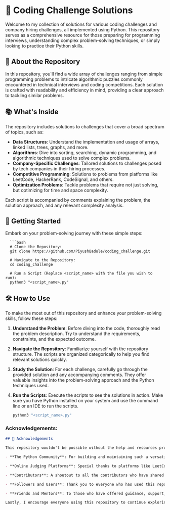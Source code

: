 # 🚀 Coding Challenge Solutions

Welcome to my collection of solutions for various coding challenges and company hiring challenges, all implemented using Python. This repository serves as a comprehensive resource for those preparing for programming interviews, understanding complex problem-solving techniques, or simply looking to practice their Python skills.

## 🧩 About the Repository

In this repository, you'll find a wide array of challenges ranging from simple programming problems to intricate algorithmic puzzles commonly encountered in technical interviews and coding competitions. Each solution is crafted with readability and efficiency in mind, providing a clear approach to tackling similar problems.

## 📚 What's Inside

The repository includes solutions to challenges that cover a broad spectrum of topics, such as:

- **Data Structures**: Understand the implementation and usage of arrays, linked lists, trees, graphs, and more.
- **Algorithms**: Dive into sorting, searching, dynamic programming, and algorithmic techniques used to solve complex problems.
- **Company-Specific Challenges**: Tailored solutions to challenges posed by tech companies in their hiring processes.
- **Competitive Programming**: Solutions to problems from platforms like LeetCode, HackerRank, CodeSignal, and others.
- **Optimization Problems**: Tackle problems that require not just solving, but optimizing for time and space complexity.

Each script is accompanied by comments explaining the problem, the solution approach, and any relevant complexity analysis.

## 🚀 Getting Started

Embark on your problem-solving journey with these simple steps:

      ```bash
      # Clone the Repository:
      git clone https://github.com/PiyushBadule/coding_challenge.git
      
      # Navigate to the Repository:
      cd coding_challenge
      
      # Run a Script (Replace <script_name> with the file you wish to run):
      python3 "<script_name>.py"

## 🛠 How to Use

To make the most out of this repository and enhance your problem-solving skills, follow these steps:

1. **Understand the Problem**: Before diving into the code, thoroughly read the problem description. Try to understand the requirements, constraints, and the expected outcome.

2. **Navigate the Repository**: Familiarize yourself with the repository structure. The scripts are organized categorically to help you find relevant solutions quickly.

3. **Study the Solution**: For each challenge, carefully go through the provided solution and any accompanying comments. They offer valuable insights into the problem-solving approach and the Python techniques used.

4. **Run the Scripts**: Execute the scripts to see the solutions in action. Make sure you have Python installed on your system and use the command line or an IDE to run the scripts.

   ```bash
   python3 "<script_name>.py"


### Acknowledgements:

```markdown
## 👏 Acknowledgements

This repository wouldn't be possible without the help and resources provided by several individuals and organizations. I'd like to extend my heartfelt gratitude to:

- **The Python Community**: For building and maintaining such a versatile and powerful programming language. The Python community's commitment to making coding more accessible and powerful inspires countless developers.

- **Online Judging Platforms**: Special thanks to platforms like LeetCode, HackerRank, CodeSignal, and others. They provide a plethora of problems that help in honing programming skills and preparing for technical interviews.

- **Contributors**: A shoutout to all the contributors who have shared their knowledge, provided feedback, or contributed code to this repository. Your contributions are immensely appreciated and make this a valuable resource for everyone.

- **Followers and Users**: Thank you to everyone who has used this repository to learn and grow. Your trust in this resource motivates me to continually improve and add more valuable content.

- **Friends and Mentors**: To those who have offered guidance, support, and encouragement along the way - your support has been invaluable.

Lastly, I encourage everyone using this repository to continue exploring, learning, and sharing. Together, we can make this an even better resource for all aspiring coders and developers.
